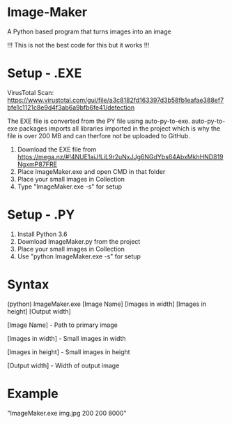# Image-Maker
A Python based program that turns images into an image

!!! This is not the best code for this but it works !!!


# Setup - .EXE

VirusTotal Scan: https://www.virustotal.com/gui/file/a3c8182fd163397d3b58fb1eafae388ef7bfe1c1121c8e9d4f3ab6a9bfb6fe41/detection

The EXE file is converted from the PY file using auto-py-to-exe. auto-py-to-exe packages imports all libraries imported in the project which is why the file is over 200 MB and can therfore not be uploaded to GitHub.

1. Download the EXE file from https://mega.nz/#!4NUE1aiJ!LiL9r2uNxJJg6NGdYbs64AbxMkhHND819NgxmP87FRE
2. Place ImageMaker.exe and open CMD in that folder
3. Place your small images in Collection
4. Type "ImageMaker.exe -s" for setup


# Setup - .PY

1. Install Python 3.6
2. Download ImageMaker.py from the project
3. Place your small images in Collection
4. Use "python ImageMaker.exe -s" for setup


# Syntax

(python) ImageMaker.exe [Image Name] [Images in width] [Images in height] [Output width]

[Image Name] - Path to primary image

[Images in width] - Small images in width

[Images in height] - Small images in height

[Output width] - Width of output image


# Example

"ImageMaker.exe img.jpg 200 200 8000"

